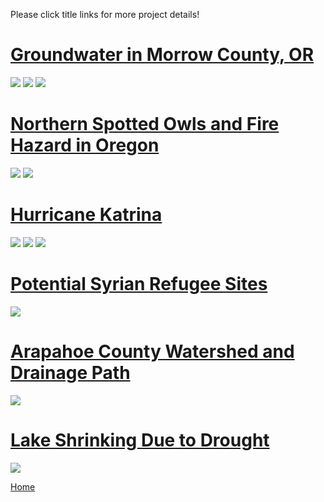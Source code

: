 Please click title links for more project details!
<br>
# [Groundwater in Morrow County, OR](MCWater.md)
[<img src="https://github.com/user-attachments/assets/46f64d0d-65d9-4e69-86aa-66554de95872">](MCWater.md)
[<img src="https://github.com/user-attachments/assets/1d1e4a73-68ee-4706-a256-085d17b29bef">](MCWater.md)
[<img src="https://github.com/user-attachments/assets/94b4fdaa-5a09-41a2-805b-7552167547ae">](MCWater.md)
  

# [Northern Spotted Owls and Fire Hazard in Oregon](STOCfire.md)
<img src="https://github.com/user-attachments/assets/2b0da80f-e3c2-4433-8e05-642dc2e82004">
<img src="https://github.com/user-attachments/assets/aab38581-7b06-47b3-a5e6-04a1f2d9dd0e">


# [Hurricane Katrina](hurricanekatrina.md)
<img src="https://github.com/user-attachments/assets/19a912a3-0f71-49ba-991b-00daeb1caf41">
<img src="https://github.com/user-attachments/assets/55fca99c-28d9-43ed-b036-3212dde45007">
<img src= "https://github.com/user-attachments/assets/6be88fcb-d681-43c0-9385-a72508ab0f65">


# [Potential Syrian Refugee Sites](refugee.md)
<img src= "https://github.com/user-attachments/assets/5a73d66e-df4d-4b74-89d6-c62a4b2c503c">

# [Arapahoe County Watershed and Drainage Path](waterdrain.md)
<img src="https://github.com/user-attachments/assets/2315abcf-48e5-4db2-9d7b-eee60d168a40">


# [Lake Shrinking Due to Drought](lakeshrinkage.md)
<img src= "https://github.com/user-attachments/assets/587b047a-de80-40b3-8cbf-4375c509027f">



[Home](README.md)

